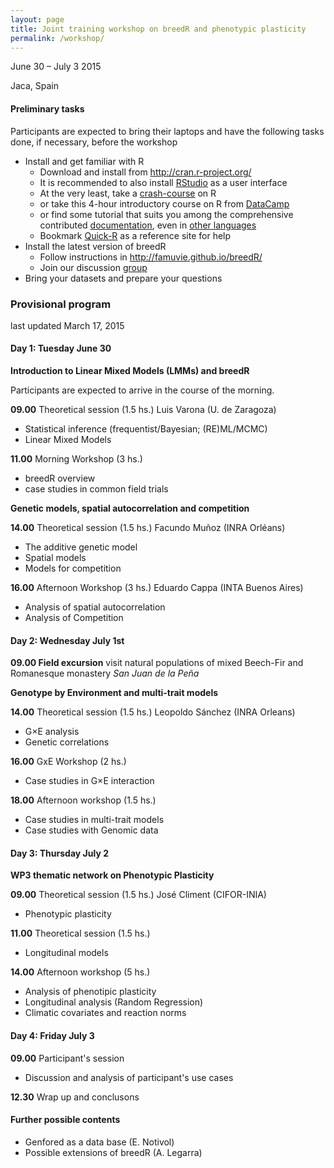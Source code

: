 ```yaml
---
layout: page
title: Joint training workshop on breedR and phenotypic plasticity
permalink: /workshop/
---
```



June 30 – July 3 2015

Jaca, Spain


#### Preliminary tasks

Participants are expected to bring their laptops and have the following
tasks done, if necessary, before the workshop

- Install and get familiar with R
  - Download and install from <http://cran.r-project.org/>
  - It is recommended to also install [RStudio](http://www.rstudio.com/) as a user interface
  - At the very least, take a [crash-course](http://spatial.ly/2013/05/crash/) on R
  - or take this 4-hour introductory course on R from [DataCamp](https://www.datacamp.com/courses/free-introduction-to-r)
  - or find some tutorial that suits you among the comprehensive contributed [documentation](http://cran.r-project.org/other-docs.html), even in [other languages](http://cran.r-project.org/other-docs.html#nenglish)
  - Bookmark [Quick-R](http://www.statmethods.net/) as a reference site for help
- Install the latest version of breedR
  - Follow instructions in <http://famuvie.github.io/breedR/>
  - Join our discussion [group](http://groups.google.com/group/breedr)
- Bring your datasets and prepare your questions

### Provisional program
last updated March 17, 2015


#### Day 1: Tuesday June 30

**Introduction to Linear Mixed Models (LMMs) and breedR**

Participants are expected to arrive in the course of the morning.

**09.00** Theoretical session (1.5 hs.) Luis Varona (U. de Zaragoza)

- Statistical inference (frequentist/Bayesian; (RE)ML/MCMC)
- Linear Mixed Models

**11.00** Morning Workshop (3 hs.) 

- breedR overview
- case studies in common field trials

**Genetic models, spatial autocorrelation and competition**

**14.00** Theoretical session (1.5 hs.) Facundo Muñoz (INRA Orléans)
- The additive genetic model
- Spatial models
- Models for competition


**16.00** Afternoon Workshop (3 hs.) Eduardo Cappa (INTA Buenos Aires)
- Analysis of spatial autocorrelation
- Analysis of Competition


#### Day 2: Wednesday July 1st


**09.00 Field excursion** visit natural populations of mixed Beech-Fir and Romanesque
monastery *San Juan de la Peña*

**Genotype by Environment and multi-trait models**

**14.00** Theoretical session (1.5 hs.) Leopoldo Sánchez (INRA Orleans)
- G×E analysis
- Genetic correlations

**16.00** GxE Workshop (2 hs.)
- Case studies in G×E interaction

**18.00** Afternoon workshop (1.5 hs.)
- Case studies in multi-trait models
- Case studies with Genomic data

#### Day 3: Thursday July 2

**WP3 thematic network on Phenotypic Plasticity**

**09.00** Theoretical session (1.5 hs.) José Climent (CIFOR-INIA)
- Phenotypic plasticity

**11.00** Theoretical session (1.5 hs.)
- Longitudinal models

**14.00** Afternoon workshop (5 hs.)
- Analysis of phenotipic plasticity
- Longitudinal analysis (Random Regression)
- Climatic covariates and reaction norms


#### Day 4: Friday July 3

**09.00** Participant's session
- Discussion and analysis of participant's use cases

**12.30** Wrap up and conclusons


#### Further possible contents

- Genfored as a data base (E. Notivol)
- Possible extensions of breedR (A. Legarra)


